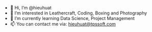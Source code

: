 - 👋 Hi, I’m @hieuhuat
- 👀 I’m interested in Leathercraft, Coding, Boxing and Photography 
- 🌱 I’m currently learning Data Science, Project Management
- 📫 You can contact me via: hieuhuat@tpssoft.com

<!---
hieuhuat/hieuhuat is a ✨ special ✨ repository because its `README.md` (this file) appears on your GitHub profile.
You can click the Preview link to take a look at your changes.
--->
